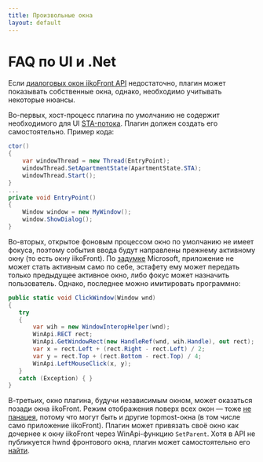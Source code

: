 ```yaml
---
title: Произвольные окна
layout: default
---
```

# FAQ по UI и .Net 
Если [диалоговых окон iikoFront API](ViewManager.html "ViewManager") недостаточно, плагин может показывать собственные окна, однако, необходимо учитывать некоторые нюансы.

Во-первых, хост-процесс плагина по умолчанию не содержит необходимого для UI [STA-потока](https://msdn.microsoft.com/library/ms809971.aspx "Understanding and Using COM Threading Models"). Плагин должен создать его самостоятельно. Пример кода:

```cs
ctor()
{
    var windowThread = new Thread(EntryPoint);
    windowThread.SetApartmentState(ApartmentState.STA);
    windowThread.Start();
}
...
private void EntryPoint()
{
    Window window = new MyWindow();
    window.ShowDialog();
}
```

Во-вторых, открытое фоновым процессом окно по умолчанию не имеет фокуса, поэтому события ввода будут направлены прежнему активному окну (то есть окну iikoFront). По [задумке](https://blogs.msdn.microsoft.com/oldnewthing/20090220-00/?p=19083 "Foreground activation permission is like love: You can’t steal it, it has to be given to you") Microsoft, приложение не может стать активным само по себе, эстафету ему может передать только предыдущее активное окно, либо фокус может назначить пользователь. Однако, последнее можно имитировать программно:
```cs
public static void ClickWindow(Window wnd)
{
   try
   {
       var wih = new WindowInteropHelper(wnd);
       WinApi.RECT rect;
       WinApi.GetWindowRect(new HandleRef(wnd, wih.Handle), out rect);
       var x = rect.Left + (rect.Right - rect.Left) / 2;
       var y = rect.Top + (rect.Bottom - rect.Top) / 4;
       WinApi.LeftMouseClick(x, y);
   }
   catch (Exception) { }
}
```

В-третьих, окно плагина, будучи независимым окном, может оказаться позади окна iikoFront. Режим отображения поверх всех окон — тоже [не панацея](https://social.msdn.microsoft.com/Forums/en-US/fb4a7d5f-c98b-461f-a527-7d5dd4cd03e6/multiple-topmost-windows?forum=wpf "Multiple Topmost Windows"), потому что могут быть и другие topmost-окна (в том числе само приложение iikoFront). Плагин может привязать своё окно как дочернее к окну iikoFront через WinApi-функцию `SetParent`. Хотя в API не публикуется hwnd фронтового окна, плагин может самостоятельно его [найти](https://stackoverflow.com/questions/10676649/attach-window-to-window-of-another-process).




